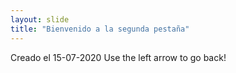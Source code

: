```yaml
---
layout: slide
title: "Bienvenido a la segunda pestaña"
---
```

Creado el 15-07-2020
Use the left arrow to go back!
